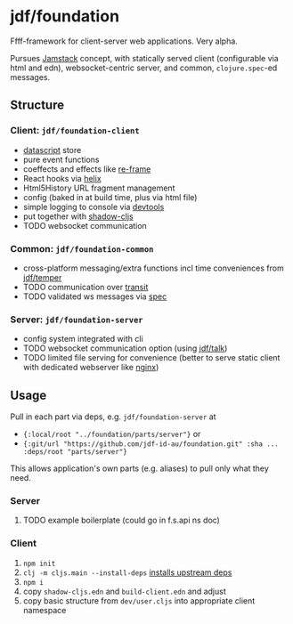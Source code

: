 # jdf/foundation

Ffff-framework for client-server web applications. Very alpha.

Pursues [Jamstack](https://jamstack.org/) concept, with statically served client (configurable via html and edn), websocket-centric server, and common, `clojure.spec`-ed messages.

## Structure

### Client: `jdf/foundation-client`
- [datascript](https://github.com/tonsky/datascript) store
- pure event functions
- coeffects and effects like [re-frame](https://github.com/day8/re-frame)
- React hooks via [helix](https://github.com/Lokeh/helix)
- Html5History URL fragment management
- config (baked in at build time, plus via html file)
- simple logging to console via [devtools](https://github.com/binaryage/cljs-devtools)
- put together with [shadow-cljs](https://github.com/thheller/shadow-cljs)
- TODO websocket communication

### Common: `jdf/foundation-common`
- cross-platform messaging/extra functions incl time conveniences from [jdf/temper](https://github.com/jdf-id-au/temper)
- TODO communication over [transit](https://github.com/cognitect/transit-format)
- TODO validated ws messages via [spec](https://clojure.org/about/spec)

### Server: `jdf/foundation-server`
- config system integrated with cli
- TODO websocket communication option (using [jdf/talk](https://github.com/jdf-id-au/talk))
- TODO limited file serving for convenience (better to serve static client with dedicated webserver like [nginx](https://www.nginx.com/))

[comment]: <> (- [recaptcha]&#40;https://www.google.com/recaptcha/&#41; support)
[comment]: <> (- [nonce]&#40;https://developer.mozilla.org/en-US/docs/Web/HTTP/Headers/Content-Security-Policy/script-src &#41; and [CSP]&#40;https://developer.mozilla.org/en-US/docs/Web/HTTP/CSP&#41; support)

## Usage

Pull in each part via deps, e.g. `jdf/foundation-server` at
* `{:local/root "../foundation/parts/server"}` or
* `{:git/url "https://github.com/jdf-id-au/foundation.git" :sha ... :deps/root "parts/server"}`
    
This allows application's own parts (e.g. aliases) to pull only what they need.
   
### Server
1. TODO example boilerplate (could go in f.s.api ns doc)

### Client 
1. `npm init`
1. `clj -m cljs.main --install-deps` [installs upstream deps](https://clojurescript.org/reference/compiler-options#install-deps)
1. `npm i`
1. copy `shadow-cljs.edn` and `build-client.edn` and adjust
1. copy basic structure from `dev/user.cljs` into appropriate client namespace